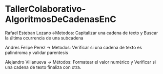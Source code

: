 # TallerColaborativo-AlgoritmosDeCadenasEnC

Rafael Esteban Lozano->Metodos: Capitalizar una cadena de texto y Buscar la última ocurrencia de una subcadena

Andres Felipe Perez -> Metodos: Verificar si una cadena de texto es palindroma y validar parentesis

Alejandro Villanueva -> Métodos: Formatear el valor numérico y Verificar si una cadena de texto finaliza con otra.
